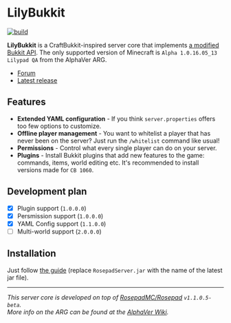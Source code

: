 # LilyBukkit

[![build](https://github.com/Vladg24YT/LilyBukkit/actions/workflows/main.yml/badge.svg?branch=master&event=push)](https://github.com/Vladg24YT/LilyBukkit/actions/workflows/main.yml)

**LilyBukkit** is a CraftBukkit-inspired server core that implements [a modified Bukkit API](https://github.com/Vladg24YT/LilyBukkit-API). The only supported version of Minecraft
is `Alpha 1.0.16.05_13 Lilypad QA` from the AlphaVer ARG.

* [Forum](https://github.com/Vladg24YT/LilyBukkit/discussions)
* [Latest release](https://github.com/Vladg24YT/LilyBukkit/releases/latest)

## Features
* **Extended YAML configuration** - If you think `server.properties` offers too few options to customize.
* **Offline player management** - You want to whitelist a player that has never been on the server? Just run the `/whitelist` command like usual!
* **Permissions** - Control what every single player can do on your server.
* **Plugins** - Install Bukkit plugins that add new features to the game: commands, items, world editing etc. It's recommended to install versions made for `CB 1060`.

## Development plan

- [x] Plugin support (`1.0.0.0`)
- [x] Persmission support (`1.0.0.0`)
- [x] YAML Config support (`1.1.0.0`)
- [ ] Multi-world support (`2.0.0.0`)

## Installation

Just follow [the guide](https://alphaver.fandom.com/wiki/Hosting_a_server#Hosting_a_Lilypad_server) (replace `RosepadServer.jar` with the name of the latest jar file).

-----
*This server core is developed on top of [RosepadMC/Rosepad](https://github.com/RosepadMC/Rosepad) `v1.1.0.5-beta`.*  
*More info on the ARG can be found at the [AlphaVer Wiki](https://alphaver.fandom.com/wiki).*
